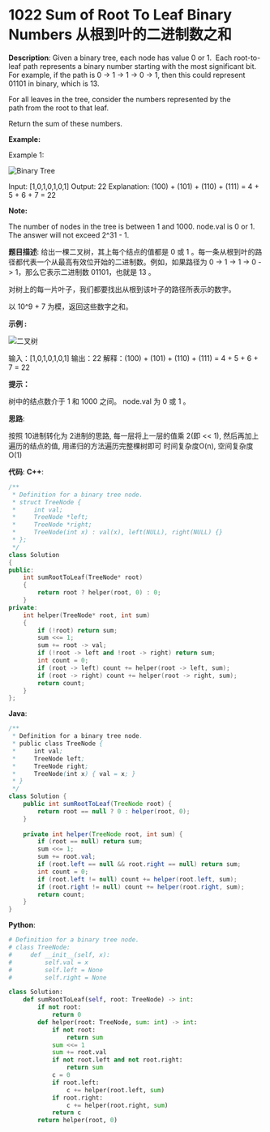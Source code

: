 # 1022 Sum of Root To Leaf Binary Numbers 从根到叶的二进制数之和

__Description__:
Given a binary tree, each node has value 0 or 1.  Each root-to-leaf path represents a binary number starting with the most significant bit.  For example, if the path is 0 -> 1 -> 1 -> 0 -> 1, then this could represent 01101 in binary, which is 13.

For all leaves in the tree, consider the numbers represented by the path from the root to that leaf.

Return the sum of these numbers.

__Example:__

Example 1:

![Binary Tree](https://assets.leetcode.com/uploads/2019/04/04/sum-of-root-to-leaf-binary-numbers.png)

Input: [1,0,1,0,1,0,1]
Output: 22
Explanation: (100) + (101) + (110) + (111) = 4 + 5 + 6 + 7 = 22

__Note:__

The number of nodes in the tree is between 1 and 1000.
node.val is 0 or 1.
The answer will not exceed 2^31 - 1.

__题目描述__:
给出一棵二叉树，其上每个结点的值都是 0 或 1 。每一条从根到叶的路径都代表一个从最高有效位开始的二进制数。例如，如果路径为 0 -> 1 -> 1 -> 0 -> 1，那么它表示二进制数 01101，也就是 13 。

对树上的每一片叶子，我们都要找出从根到该叶子的路径所表示的数字。

以 10^9 + 7 为模，返回这些数字之和。

__示例 :__

![二叉树](https://assets.leetcode.com/uploads/2019/04/04/sum-of-root-to-leaf-binary-numbers.png)

输入：[1,0,1,0,1,0,1]
输出：22
解释：(100) + (101) + (110) + (111) = 4 + 5 + 6 + 7 = 22

__提示：__

树中的结点数介于 1 和 1000 之间。
node.val 为 0 或 1 。

__思路__:

按照 10进制转化为 2进制的思路, 每一层将上一层的值乘 2(即 << 1), 然后再加上遍历的结点的值, 用递归的方法遍历完整棵树即可
时间复杂度O(n), 空间复杂度O(1)

__代码__:
__C++__:

```C++
/**
 * Definition for a binary tree node.
 * struct TreeNode {
 *     int val;
 *     TreeNode *left;
 *     TreeNode *right;
 *     TreeNode(int x) : val(x), left(NULL), right(NULL) {}
 * };
 */
class Solution 
{
public:
    int sumRootToLeaf(TreeNode* root) 
    {
        return root ? helper(root, 0) : 0;
    }
private:
    int helper(TreeNode* root, int sum)
    {
        if (!root) return sum;
        sum <<= 1;
        sum += root -> val;
        if (!root -> left and !root -> right) return sum;
        int count = 0;
        if (root -> left) count += helper(root -> left, sum);
        if (root -> right) count += helper(root -> right, sum);
        return count;
    }
};
```

__Java__:

```Java
/**
 * Definition for a binary tree node.
 * public class TreeNode {
 *     int val;
 *     TreeNode left;
 *     TreeNode right;
 *     TreeNode(int x) { val = x; }
 * }
 */
class Solution {
    public int sumRootToLeaf(TreeNode root) {
        return root == null ? 0 : helper(root, 0);
    }
    
    private int helper(TreeNode root, int sum) {
        if (root == null) return sum;
        sum <<= 1;
        sum += root.val;
        if (root.left == null && root.right == null) return sum;
        int count = 0;
        if (root.left != null) count += helper(root.left, sum);
        if (root.right != null) count += helper(root.right, sum);
        return count;
    }
}
```

__Python__:

```Python
# Definition for a binary tree node.
# class TreeNode:
#     def __init__(self, x):
#         self.val = x
#         self.left = None
#         self.right = None

class Solution:
    def sumRootToLeaf(self, root: TreeNode) -> int:
        if not root:
            return 0
        def helper(root: TreeNode, sum: int) -> int:
            if not root:
                return sum
            sum <<= 1
            sum += root.val
            if not root.left and not root.right:
                return sum
            c = 0
            if root.left:
                c += helper(root.left, sum)
            if root.right:
                c += helper(root.right, sum)
            return c
        return helper(root, 0)
```
